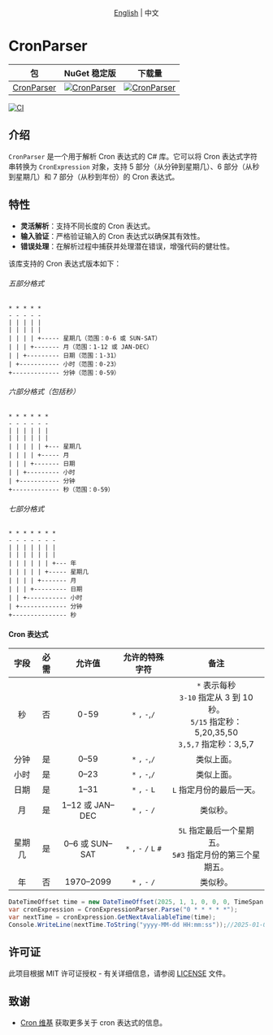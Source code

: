 <p align="center"><a href="./README.md">English</a> | 中文 </p>

# CronParser
| 包 | NuGet 稳定版 | 下载量 |
| ------- | ------------ | --------- |
| [CronParser](https://www.nuget.org/packages/CronParser/) | [![CronParser](https://img.shields.io/nuget/v/CronParser.svg)](https://www.nuget.org/packages/CronParser/) | [![CronParser](https://img.shields.io/nuget/dt/CronParser.svg)](https://www.nuget.org/packages/CronParser/) |


[![CI](https://github.com/zhurongbo111/CronParser/actions/workflows/CI.yml/badge.svg)](https://github.com/zhurongbo111/CronParser/actions/workflows/CI.yml)

## 介绍
`CronParser` 是一个用于解析 Cron 表达式的 C# 库。它可以将 Cron 表达式字符串转换为 `CronExpression` 对象，支持 5 部分（从分钟到星期几）、6 部分（从秒到星期几）和 7 部分（从秒到年份）的 Cron 表达式。

## 特性
- **灵活解析**：支持不同长度的 Cron 表达式。
- **输入验证**：严格验证输入的 Cron 表达式以确保其有效性。
- **错误处理**：在解析过程中捕获并处理潜在错误，增强代码的健壮性。

该库支持的 Cron 表达式版本如下：

###### 五部分格式

    * * * * *
    - - - - -
    | | | | |
    | | | | |
    | | | | +----- 星期几（范围：0-6 或 SUN-SAT）
    | | | +------- 月（范围：1-12 或 JAN-DEC）
    | | +--------- 日期（范围：1-31）
    | +----------- 小时（范围：0-23）
    +------------- 分钟（范围：0-59）

###### 六部分格式（包括秒）

    * * * * * *
    - - - - - -
    | | | | | |
    | | | | | |
    | | | | | +--- 星期几
    | | | | +----- 月
    | | | +------- 日期
    | | +--------- 小时
    | +----------- 分钟
    +------------- 秒（范围：0-59）

###### 七部分格式

    * * * * * * *
    - - - - - - -
    | | | | | | |
    | | | | | | |
    | | | | | | +--- 年
    | | | | | +----- 星期几
    | | | | +------- 月
    | | | +--------- 日期
    | | +----------- 小时
    | +------------- 分钟
    +--------------- 秒

#### Cron 表达式

|    字段     | 必需 | 允许值  | 允许的特殊字符 |                           备注                            |
| :----------: | :------: | :-------------: | :------------------------: | :----------------------------------------------------------: |
|    秒    |    否    |      0-59       |      `*` `,` `-`,`/`       | `*` 表示每秒 <br>`3-10` 指定从 3 到 10 秒。<br>`5/15` 指定秒：5,20,35,50<br>`3,5,7` 指定秒：3,5,7 |
|    分钟    |   是    |      0–59       |      `*` `,` `-`,`/`       |                     类似上面。                      |
|     小时     |   是    |      0–23       |      `*` `,` `-`,`/`       |                     类似上面。                      |
| 日期 |   是    |      1–31       |      `*` `,` `-`  `L`      |           `L` 指定月份的最后一天。           |
|    月     |   是    | 1–12 或 JAN–DEC |      `*` `,` `-` `/`       |                 类似秒。                  |
| 星期几  |   是    | 0–6 或 SUN–SAT  |  `*` `,` `-`  `/` `L` `#`  | `5L` 指定最后一个星期五。<br> `5#3` 指定月份的第三个星期五。 |
|     年     |    否    |    1970–2099    |      `*` `,` `-` `/`       |                     类似秒。                     |



```csharp
DateTimeOffset time = new DateTimeOffset(2025, 1, 1, 0, 0, 0, TimeSpan.Zero);
var cronExpression = CronExpressionParser.Parse("0 * * * * *");
var nextTime = cronExpression.GetNextAvaliableTime(time);
Console.WriteLine(nextTime.ToString("yyyy-MM-dd HH:mm:ss"));//2025-01-01 00:01:00
```

## 

## 许可证

此项目根据 MIT 许可证授权 - 有关详细信息，请参阅 [LICENSE](LICENSE) 文件。

## 致谢

- [Cron 维基](https://en.wikipedia.org/wiki/Cron) 获取更多关于 cron 表达式的信息。
